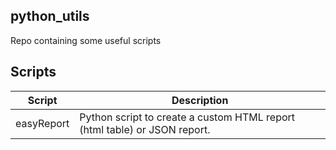## python_utils
Repo containing some useful scripts

## Scripts

| Script | Description |
| ---- | ------- |
| easyReport | Python script to create a custom HTML report (html table) or JSON report. |

